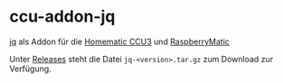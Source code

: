 # ccu-addon-jq

[jq](https://stedolan.github.io/jq/) als Addon für die
[Homematic CCU3](https://www.eq-3.de/produkte/homematic/zentralen-und-gateways/smart-home-zentrale-ccu3.html) und 
[RaspberryMatic](https://github.com/jens-maus/RaspberryMatic)

Unter [Releases](https://github.com/hobbyquaker/ccu-addon-jq/releases) steht die Datei `jq-<version>.tar.gz` zum 
Download zur Verfügung.
